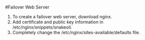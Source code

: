 #Failover Web Server
<ol>
  <li>To create a failover web server, download nginx.</li>
  <li>Add certificate and public key information in /etc/nginx/snippets/snakeoil.</li>
  <li> Completely change the /etc/nginx/sites-available/defaults file.</li>
